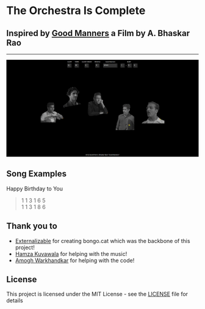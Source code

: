 # The Orchestra Is Complete

## Inspired by [Good Manners](https://www.youtube.com/watch?v=UEQ24lIGaa0) a Film by A. Bhaskar Rao

---

![App](media/app.png)

## Song Examples

Happy Birthday to You

> 1 1 3 1 6 5\
> 1 1 3 1 8 6

## Thank you to

- [Externalizable](https://github.com/Externalizable) for creating bongo.cat which was the backbone of this project!
- [Hamza Kuvawala](https://www.instagram.com/hamzajustwantstochill/) for helping with the music!
- [Amogh Warkhandkar](https://github.com/amogh-w) for helping with the code!

## License

This project is licensed under the MIT License - see the [LICENSE](https://github.com/Externalizable/bongo.cat/blob/master/LICENSE) file for details
